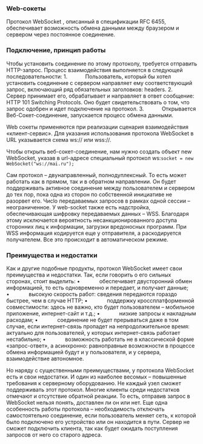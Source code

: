 ### Web-сокеты
Протокол WebSocket , описанный в спецификации RFC 6455, обеспечивает возможность обмена данными между браузером и сервером через постоянное соединение.

### Подключение, принцип работы
Чтобы установить соединение по этому протоколу, требуется отправить HTTP-запрос. Процесс взаимодействия выполняется в следующей последовательности:
1.            Пользователь, который бы хотел установить соединение с сервером направляет ему соответствующий запрос, включающий ряд обязательных заголовков: headers.
2.            Сервер принимает его, обрабатывает и направляет в ответ сообщение: HTTP 101 Switching Protocols. Оно будет свидетельствовать о том, что запрос одобрен и идет подключение на протокол.
3.            Открывается Веб-Сокет-соединение, запускается процесс обмена данными.

Web сокеты применяются при реализации сценария взаимодействия «клиент-сервис». Для указания использования протокола WebSocket в URL указывается схема ws:// или wss://.

Чтобы открыть веб-сокет-соединение, нам нужно создать объект new WebSocket, указав в url-адресе специальный протокол ws:`socket = new WebSocket("ws://mai.ru");`

Сам протокол – двунаправленный, полнодуплексный. То есть может работать как в прямом, так и в обратном направлении. Он будет поддерживать активное соединение между пользователем и сервером до тех пор, пока одна из сторон по собственной инициативе не разорвет его. Чисlо передаваемых запросов в рамках одной сессии – неограниченное. У web-socket также есть надстройка, обеспечивающая шифровку передаваемых данных – WSS. Благодаря этому исключается вероятность несанкционированного доступа сторонних лиц к информации, загрузки вредоносных программ. При WSS информация кодируется еще у отправителя, а раскодируется получателем. Все это происходит в автоматическом режиме.


### Преимущества и недостатки
Как и другие подобные продукты, протокол WebSocket имеет свои преимущества и недостатки. Так, если говорить о его сильных сторонах, стоит выделить:
•             обеспечивает двусторонний обмен информацией, то есть одновременно и передает, и получает данные;
•             высокую скорость работ: сведения передаются гораздо быстрее, чем в случае HTTP;
•             поддержку кроссплатформенной совместимости: здесь не важно, кто будет пользователем – мобильное приложение, интернет-сайт и т.д.;
•             низкие запросы к накладным расходам;
•             соединение не будет прерываться даже в том случае, если интернет-связь пропадет на непродолжительное время: актуально для пользователей, у которых интернет-связь работает нестабильно;
•             возможность работать не в классической форме «запрос-ответ», а асинхронно: равноправные возможности в процессе обмена информацией будут и у пользователя, и у сервера, взаимодействие автономное.

Но наряду с существенными преимуществами, у протокола WebSocket есть и свои недостатки. И один из наиболее весомых – повышенные требования к серверному оборудованию. Не каждый узел сможет поддерживать этот протокол. Многие клиенты среди недостатков отмечают и отсутствие обратной реакции. То есть, отправив запрос в WebSocket нельзя понять, доставлен ли он или нет. Еще одна особенность работы протокола – необходимость отключать самостоятельно соединение, если пользователь меняет сеть, к которой было подключено его устройство или он находится в пути. Сервер не сможет подключить клиента, так как будет ожидать поступления запросов от него со старого адреса.
